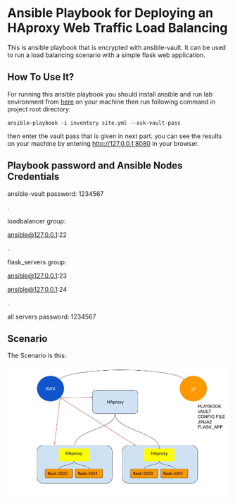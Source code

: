 # Ansible Playbook for Deploying an HAproxy Web Traffic Load Balancing
This is ansible playbook that is encrypted with ansible-vault. It can be used to run a load balancing scenario with a simple flask web application.

## How To Use It?
For running this ansible playbook you should install ansible and run lab environment from [here](https://github.com/amirhne/flask-haproxy-scenario-lab) on your machine then run following command in project root directory:
```
ansible-playbook -i inventory site.yml --ask-vault-pass
```
then enter the vault pass that is given in next part. you can see the results on your machine by entering http://127.0.0.1:8080 in your browser.

## Playbook password and Ansible Nodes Credentials
ansible-vault password: 1234567

.

loadbalancer group:

ansible@127.0.0.1:22

.

flask_servers group:

ansible@127.0.0.1:23

ansible@127.0.0.1:24

.

all servers password: 1234567

## Scenario
The Scenario is this:

![Scenario Pic](https://github.com/amirhne/flask-haproxy-scenario-playbook/blob/master/scenario.jpg)
